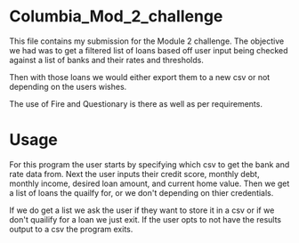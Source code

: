 # Columbia_Mod_2_challenge

This file contains my submission for the Module 2 challenge.
The objective we had was to get a filtered list of loans based off user input being checked against a list of banks and their rates and thresholds.

Then with those loans we would either export them to a new csv or not depending on the users wishes.

The use of Fire and Questionary is there as well as per requirements.

# Usage

For this program the user starts by specifying which csv to get the bank and rate data from.
Next the user inputs their credit score, monthly debt, monthly income, desired loan amount, and current home value.
Then we get a list of loans the quailfy for, or we don't depending on thier credentials.

If we do get a list we ask the user if they want to store it in a csv or if we don't quailify for a loan we just exit.
If the user opts to not have the results output to a csv the program exits.

